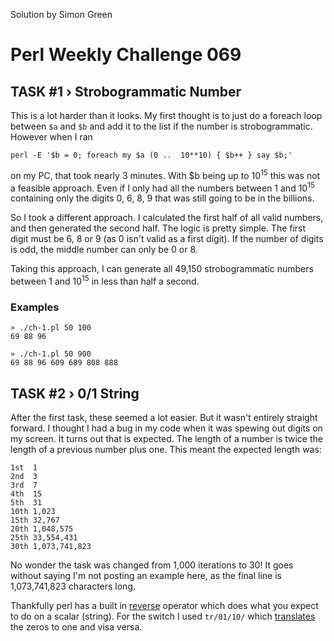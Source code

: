 Solution by Simon Green
# Perl Weekly Challenge 069

## TASK #1 › Strobogrammatic Number

This is a lot harder than it looks. My first thought is to just do a foreach loop between `$a` and `$b` and add it to the list if the number is strobogrammatic. However when I ran

    perl -E '$b = 0; foreach my $a (0 ..  10**10) { $b++ } say $b;'

on my PC, that took nearly 3 minutes. With $b being up to 10<sup>15</sup> this was not a feasible approach. Even if I only had all the numbers between 1 and 10<sup>15</sup> containing only the digits 0, 6, 8, 9 that was still going to be in the billions.

So I took a different approach. I calculated the first half of all valid numbers, and then generated the second half. The logic is pretty simple. The first digit must be 6, 8 or 9 (as 0 isn't valid as a first digit). If the number of digits is odd, the middle number can only be 0 or 8.

Taking this approach, I can generate all 49,150 strobogrammatic numbers between 1 and 10<sup>15</sup> in less than half a second.

### Examples
    » ./ch-1.pl 50 100
    69 88 96

    » ./ch-1.pl 50 900
    69 88 96 609 689 808 888

## TASK #2 › 0/1 String

After the first task, these seemed a lot easier. But it wasn't entirely straight forward. I thought I had a bug in my code when it was spewing out digits on my screen. It turns out that is expected. The length of a number is twice the length of a previous number plus one. This meant the expected length was:

    1st  1
    2nd  3
    3rd  7
    4th  15
    5th  31
    10th 1,023
    15th 32,767
    20th 1,048,575
    25th 33,554,431
    30th 1,073,741,823

No wonder the task was changed from 1,000 iterations to 30! It goes without saying I'm not posting an example here, as the final line is 1,073,741,823 characters long.

Thankfully perl has a built in [reverse](https://perldoc.pl/functions/reverse) operator which does what you expect to do on a scalar (string). For the switch I used `tr/01/10/` which [translates](https://perldoc.pl/perlop#tr/SEARCHLIST/REPLACEMENTLIST/cdsr) the zeros to one and visa versa.